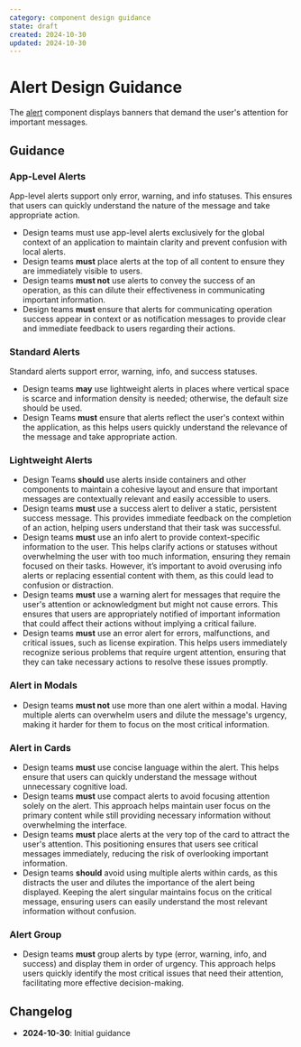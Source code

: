 ```yaml
---
category: component design guidance
state: draft
created: 2024-10-30
updated: 2024-10-30
---
```


# Alert Design Guidance

The [alert](https://clarity.design/documentation/alert) component displays banners that demand the user's attention for important messages.

## Guidance

### App-Level Alerts

App-level alerts support only error, warning, and info statuses. This ensures that users can quickly understand the nature of the message and take appropriate action.

- Design teams must use app-level alerts exclusively for the global context of an application to maintain clarity and prevent confusion with local alerts.
- Design teams **must** place alerts at the top of all content to ensure they are immediately visible to users. 
- Design teams **must not** use alerts to convey the success of an operation, as this can dilute their effectiveness in communicating important information.
- Design teams **must** ensure that alerts for communicating operation success appear in context or as notification messages to provide clear and immediate feedback to users regarding their actions.

### Standard Alerts

Standard alerts support error, warning, info, and success statuses.

- Design teams **may** use lightweight alerts in places where vertical space is scarce and information density is needed; otherwise, the default size should be used.
- Design Teams **must** ensure that alerts reflect the user's context within the application, as this helps users quickly understand the relevance of the message and take appropriate action.

### Lightweight Alerts

- Design Teams **should** use alerts inside containers and other components to maintain a cohesive layout and ensure that important messages are contextually relevant and easily accessible to users.
- Design teams **must** use a success alert to deliver a static, persistent success message. This provides immediate feedback on the completion of an action, helping users understand that their task was successful.
- Design teams **must** use an info alert to provide context-specific information to the user. This helps clarify actions or statuses without overwhelming the user with too much information, ensuring they remain focused on their tasks. However, it’s important to avoid overusing info alerts or replacing essential content with them, as this could lead to confusion or distraction.
- Design teams **must** use a warning alert for messages that require the user's attention or acknowledgment but might not cause errors. This ensures that users are appropriately notified of important information that could affect their actions without implying a critical failure.
- Design teams **must** use an error alert for errors, malfunctions, and critical issues, such as license expiration. This helps users immediately recognize serious problems that require urgent attention, ensuring that they can take necessary actions to resolve these issues promptly.
 
### Alert in Modals

- Design teams **must not** use more than one alert within a modal. Having multiple alerts can overwhelm users and dilute the message's urgency, making it harder for them to focus on the most critical information.

### Alert in Cards

- Design teams **must** use concise language within the alert. This helps ensure that users can quickly understand the message without unnecessary cognitive load.
- Design teams **must** use compact alerts to avoid focusing attention solely on the alert. This approach helps maintain user focus on the primary content while still providing necessary information without overwhelming the interface.
- Design teams **must** place alerts at the very top of the card to attract the user's attention. This positioning ensures that users see critical messages immediately, reducing the risk of overlooking important information.
- Design teams **should** avoid using multiple alerts within cards, as this distracts the user and dilutes the importance of the alert being displayed. Keeping the alert singular maintains focus on the critical message, ensuring users can easily understand the most relevant information without confusion.

### Alert Group

- Design teams **must** group alerts by type (error, warning, info, and success) and display them in order of urgency. This approach helps users quickly identify the most critical issues that need their attention, facilitating more effective decision-making.

## Changelog

- **2024-10-30**: Initial guidance
